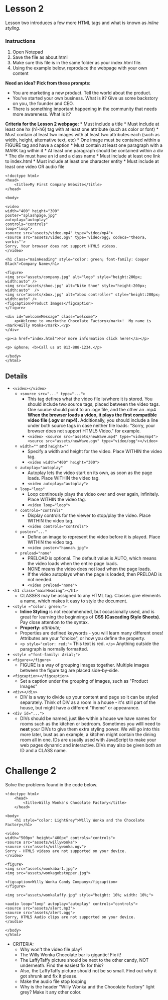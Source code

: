 # Lesson 2

Lesson two introduces a few more HTML tags and what is known as *inline styling*.

### Instructions
1. Open Notepad
2. Save the file as about.html
3. Make sure this file is in the same folder as your index.html file.
4. Using the example below, reproduce the webpage with your own content

**Need an idea?  Pick from these prompts:**
* You are marketing a new product. Tell the world about the product.
* You've started your own business.  What is it?  Give us some backstory on you, the founder and CEO.
* There is something important happening in the community that needs more awareness.  What is it?

**Criteria for the Lesson 2 webpage:**
    * Must include a title
    * Must include at least one hx (h1-h6) tag with at least one attribute (such as color or font)
    * Must contain at least two images with at least two attributes each (such as width, height, alternative text, etc)
    * One image must be contained within a FIGURE tag and have a caption
    * Must contain at least one paragraph with a MARK tag within it
    * At least one paragraph should be contained within a div
    * The div must have an id and a class name
    * Must include at least one link to index.html
    * Must include at least one character entity
    * Must include at least one video OR audio file

```HTML5
<!doctype html>
<head>
	<title>My First Company Website</title>
</head>

<body>

<video
width="400" height="300"
poster="splashpage.jpg"
autoplay="autoplay"
controls="controls"
loop="loop">
<source src="aseets/video.mp4" type="video/mp4">
<source src="assets/video.ogv" type='video/ogg; codecs="theora, vorbis"'>
Sorry, Your browser does not support HTML5 videos.
</video>

<h1 class="mainHeading" style="color: green; font-family: Cooper Black">Company Name</h1>

<figure>
<img src="assets/company.jpg" alt="logo" style="height:200px; width:auto" />
<img src="assets/shoe.jpg" alt="Nike Shoe" style="height:200px; width:auto"  />
<img src="assets/xbox.jpg" alt="xbox controller" style="height:200px; width:auto" />
<figcaption>Product Images</figcaption>
</figure>

<div id="welcomeMessage" class="welcome">
	<p>Welcome to <mark>the Chocolate Factory</mark>!  My name is <mark>Willy Wonka</mark>.</p>
</div>

<p><a href="index.html">For more information click here!</a></p>

<p> &phone; <b>Call us at 813-888-1234.</p>

</body>
</html>
```

## Details

* `<video></video>`
    * `<source src="..." type="...">`
        * This tag defines what the video file is/where it is stored.  You should include two source tags,
        placed between the video tags. One source should point to an .ogv file, and the other an .mp4 
        **When the browser loads a video, it plays the first compatible video file (.ogv or mp4).**
        Additionally, you should include a line under both source tags in case neither file loads:
        "Sorry, your browser does not support HTML5 Video." for example.
        * `<video> <source src="assets/newWave.mp4" type="video/mp4"> <source src="assets/newWave.ogv" type="video/ogg"></video>`
    * `width=""` and `height=""`
        * Specify a width and height for the video.  Place WITHIN the video tag.
        * `<video width="400" height="300">`
    * `autoplay="autoplay"`
        * Autoplay lets the video start on its own, as soon as the page loads.  Place WITHIN the video tag.
        * `<video autoplay="autoplay">`
    * `loop="loop"`
        * Loop continously plays the video over and over again, infinitely.  Place WITHIN the video tag.
        * `<video loop="loop">`
    * `controls="controls"`
        * Display controls for the viewer to stop/play the video.  Place WITHIN the video tag.
        * `<video controls="controls">`
    * `poster="..."`
        * Define an image to represent the video before it is played.  Place WITHIN the video tag.
        * `<video poster="hannah.jpg">`
    * `preload="none"`
        * PRELOAD is optional.  The default value is AUTO, which means the video loads when the entire page loads.
        * NONE means the video does not load when the page loads.
        * If the video autoplays when the page is loaded, then PRELOAD is not needed.
        * `<video preload="none">`
* `<h1 class="mainHeading"></h1>`
    * CLASSES may be assigned to any HTML tag.  Classes give elements a name, which makes it easy to style the document.
* `<style ="color: green;">`
    * **Inline Styling** is not recommended, but occasionally used, and is great for learning the beginnings
    of **CSS (Cascading Style Sheets)**.  Pay close attention to the syntax.
    * **Property:** *attribute;*
    * Properties are defined keywords - you will learn many different ones!  Attributes are your "choice", or how you define the property.
    * `<p style="color: red;">` This text is red. `</p>` Anything outside the paragraph is normally formatted.
* `<style ="font-family: Arial;">`
* `<figure></figure>`
    * FIGURE is a way of grouping images together.  Multiple images between the figure tag are placed side-by-side.
* `<figcaption></figcaption>`
    * Set a caption under the grouping of images, such as "Product Images"
* `<div></div>`
    * DIV is a way to divide up your content and page so it can be styled separately.  Think of DIV as a room in a 
    house - it's still part of the house, but might have a different "theme" or appearance.  
* `<div id="...">`
    * DIVs should be named, just like within a house we have names for rooms such as the kitchen or bedroom.
    Sometimes you willl need to **nest** your DIVs to give them extra styling power.  We will go into this more later, 
    bust as an example, a kitchen might contain the dining room all in one. IDs are usually used with JavaScript to 
    make your web pages dynamic and interactive. DIVs may also be given both an ID and a CLASS name.

# Challenge 2

Solve the problems found in the code below.

```HTML5
<!doctype html>
	<head>
		<title>Willy Wonka's Chocolate Factory</title>
	</head>

<body>
	<h1 style="color: LightGrey">Willy Wonka and the Chocolate Factory</h1>

<video
width="500px" height="400px" controls="controls">
<source src="assets/willywonka">
<source src="assets/willywonka.ogv">
Sorry - HTML5 videos are not supported on your device.
</video>

<figure>
<img src="assets/wonkabar1.jpg">
<img src="assets/wonkagobstopper.jpg">

<figcaption>Willy Wonka Candy Company</figcaption>
</figure>

<img src="assets/wonkalaffy.jpg" style="height: 10%; width: 10%;">
	
<audio loop="loop" autoplay="autoplay" controls="controls">
<source src="assets/alert.mp3">
<source src="assets/alert.ogg">
Sorry, HTML5 Audio clips are not supported on your device.
</audio>

</body>
</html>
```

* CRITERIA:
    * Why won't the video file play?
    * The Willy Wonka Chocolate bar is gigantic!  Fix it!
    * The LaffyTaffy picture should be next to the other candy, NOT underneath. Find the easiest fix for this?
    * Also, the LaffyTaffy picture should not be so small. Find out why it got shrunk and fix it please. 
    * Make the audio file stop looping
    * Why is the header "Willy Wonka and the Chocolate Factory" light grey? Make it any other color.
